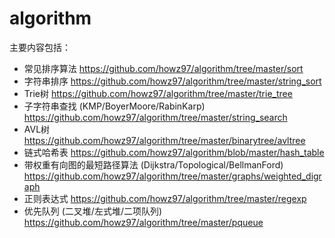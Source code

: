 # algorithm
主要内容包括：
* 常见排序算法 
https://github.com/howz97/algorithm/tree/master/sort
* 字符串排序
https://github.com/howz97/algorithm/tree/master/string_sort
* Trie树
https://github.com/howz97/algorithm/tree/master/trie_tree
* 子字符串查找 (KMP/BoyerMoore/RabinKarp)
https://github.com/howz97/algorithm/tree/master/string_search
* AVL树
https://github.com/howz97/algorithm/tree/master/binarytree/avltree
* 链式哈希表
https://github.com/howz97/algorithm/blob/master/hash_table
* 带权重有向图的最短路径算法 (Dijkstra/Topological/BellmanFord)
https://github.com/howz97/algorithm/tree/master/graphs/weighted_digraph
* 正则表达式
https://github.com/howz97/algorithm/tree/master/regexp
* 优先队列 (二叉堆/左式堆/二项队列)
https://github.com/howz97/algorithm/tree/master/pqueue
